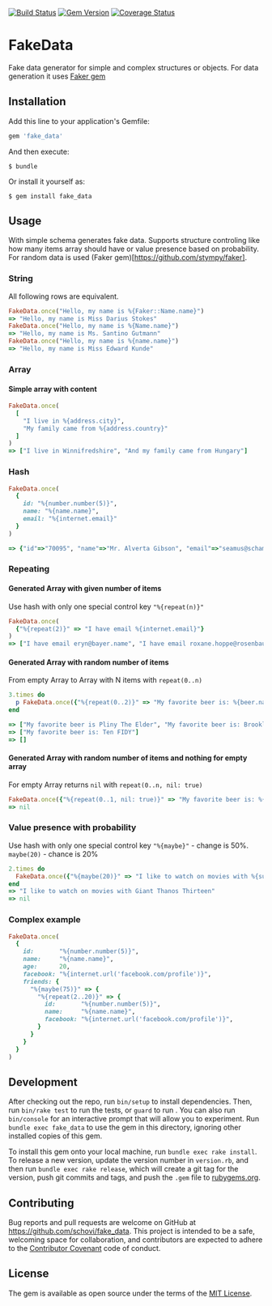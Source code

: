 [![Build Status](https://travis-ci.org/schovi/FakeData.png?branch=master)](https://travis-ci.org/schovi/FakeData)
[![Gem Version](https://badge.fury.io/rb/fake_data.png)](http://badge.fury.io/rb/fake_data)
[![Coverage Status](https://coveralls.io/repos/schovi/FakeData/badge.png)](https://coveralls.io/r/schovi/FakeData)

# FakeData

Fake data generator for simple and complex structures or objects. For data generation it uses [Faker gem](https://github.com/stympy/faker)

## Installation

Add this line to your application's Gemfile:

```ruby
gem 'fake_data'
```

And then execute:

```
$ bundle
```

Or install it yourself as:

```
$ gem install fake_data
```

## Usage

With simple schema generates fake data. Supports structure controling like how many items array should have or value presence based on probability. For random data is used (Faker gem)[https://github.com/stympy/faker].

### String

All following rows are equivalent.

```ruby
FakeData.once("Hello, my name is %{Faker::Name.name}")
=> "Hello, my name is Miss Darius Stokes"
FakeData.once("Hello, my name is %{Name.name}")
=> "Hello, my name is Ms. Santino Gutmann"
FakeData.once("Hello, my name is %{name.name}")
=> "Hello, my name is Miss Edward Kunde"
```

### Array

#### Simple array with content

```ruby
FakeData.once(
  [
    "I live in %{address.city}",
    "My family came from %{address.country}"
  ]
)
=> ["I live in Winnifredshire", "And my family came from Hungary"]
```

### Hash

```ruby
FakeData.once(
  {
    id: "%{number.number(5)}",
    name: "%{name.name}",
    email: "%{internet.email}"
  }
)

=> {"id"=>"70095", "name"=>"Mr. Alverta Gibson", "email"=>"seamus@schambergerswaniawski.name"}
```

### Repeating

#### Generated Array with given number of items

Use hash with only one special control key `"%{repeat(n)}"`

```ruby
FakeData.once(
  {"%{repeat(2)}" => "I have email %{internet.email}"}
)
=> ["I have email eryn@bayer.name", "I have email roxane.hoppe@rosenbaum.com"]
```

#### Generated Array with random number of items

From empty Array to Array with N items with `repeat(0..n)`

```ruby
3.times do
  p FakeData.once({"%{repeat(0..2)}" => "My favorite beer is: %{beer.name}"})
end

=> ["My favorite beer is Pliny The Elder", "My favorite beer is: Brooklyn Black"]
=> ["My favorite beer is: Ten FIDY"]
=> []
```

#### Generated Array with random number of items and nothing for empty array

For empty Array returns `nil` with `repeat(0..n, nil: true)`

```ruby
FakeData.once({"%{repeat(0..1, nil: true)}" => "My favorite beer is: %{beer.name}"})
=> nil
```

### Value presence with probability

Use hash with only one special control key `"%{maybe}"` - change is 50%. `maybe(20)` - chance is 20%

```ruby
2.times do
  FakeData.once({"%{maybe(20)}" => "I like to watch on movies with %{superhero.name}"})
end
=> "I like to watch on movies with Giant Thanos Thirteen"
=> nil
```

### Complex example

```ruby
FakeData.once(
  {
    id:       "%{number.number(5)}",
    name:     "%{name.name}",
    age:      20,
    facebook: "%{internet.url('facebook.com/profile')}",
    friends: {
      "%{maybe(75)}" => {
        "%{repeat(2..20)}" => {
          id:       "%{number.number(5)}",
          name:     "%{name.name}",
          facebook: "%{internet.url('facebook.com/profile')}",
        }
      }
    }
  }
)
```

## Development

After checking out the repo, run `bin/setup` to install dependencies. Then, run `bin/rake test` to run the tests, or `guard` to run . You can also run `bin/console` for an interactive prompt that will allow you to experiment. Run `bundle exec fake_data` to use the gem in this directory, ignoring other installed copies of this gem.

To install this gem onto your local machine, run `bundle exec rake install`. To release a new version, update the version number in `version.rb`, and then run `bundle exec rake release`, which will create a git tag for the version, push git commits and tags, and push the `.gem` file to [rubygems.org](https://rubygems.org).

## Contributing

Bug reports and pull requests are welcome on GitHub at https://github.com/schovi/fake_data. This project is intended to be a safe, welcoming space for collaboration, and contributors are expected to adhere to the [Contributor Covenant](http://contributor-covenant.org) code of conduct.


## License

The gem is available as open source under the terms of the [MIT License](http://opensource.org/licenses/MIT).
